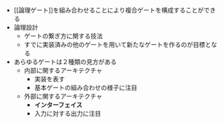 - [[論理ゲート]]を組み合わせることにより複合ゲートを構成することができる
- 論理設計
	- ゲートの繋ぎ方に関する技法
	- すでに実装済みの他のゲートを用いて新たなゲートを作るのが目標となる
- あらゆるゲートは２種類の見方がある
	- 内部に関するアーキテクチャ
		- 実装を表す
		- 基本ゲートの組み合わせの様子に注目
	- 外部に関するアーキテクチャ
		- **インターフェイス**
		- 入力に対する出力に注目